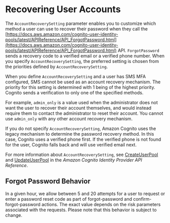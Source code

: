 # Recovering User Accounts<a name="how-to-recover-a-user-account"></a>

The `AccountRecoverySetting` parameter enables you to customize which method a user can use to recover their password when they call the [https://docs.aws.amazon.com/cognito-user-identity-pools/latest/APIReference/API_ForgotPassword.html](https://docs.aws.amazon.com/cognito-user-identity-pools/latest/APIReference/API_ForgotPassword.html) API\. `ForgotPassword` sends a recovery code to a verified email or a verified phone number\. When you specify `AccountRecoverySetting`, the preferred setting is chosen from the priorities defined by `AccountRecoverySetting`\.

When you define `AccountRecoverySetting` and a user has SMS MFA configured, SMS cannot be used as an account recovery mechanism\. The priority for this setting is determined with 1 being of the highest priority\. Cognito sends a verification to only one of the specified methods\.

For example, `admin_only` is a value used when the administrator does not want the user to recover their account themselves, and would instead require them to contact the administrator to reset their account\. You cannot use `admin_only` with any other account recovery mechanism\.

If you do not specify `AccountRecoverySetting`, Amazon Cognito uses the legacy mechanism to determine the password recovery method\. In this case, Cognito uses a verified phone first\. If the verified phone is not found for the user, Cognito falls back and will use verified email next\.

For more information about `AccountRecoverySetting`, see [CreateUserPool](https://docs.aws.amazon.com/cognito-user-identity-pools/latest/APIReference/API_CreateUserPool.html) and [UpdateUserPool](https://docs.aws.amazon.com/cognito-user-identity-pools/latest/APIReference/API_UpdateUserPool.html) in the *Amazon Cognito Identity Provider API Reference*\.

## Forgot Password Behavior<a name="forgot-password"></a>

In a given hour, we allow between 5 and 20 attempts for a user to request or enter a password reset code as part of forgot\-password and confirm\-forgot\-password actions\. The exact value depends on the risk parameters associated with the requests\. Please note that this behavior is subject to change\. 